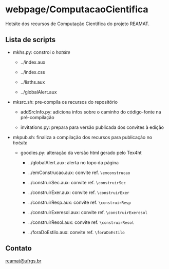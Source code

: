 # webpage/ComputacaoCientifica

Hotsite dos recursos de Computação Científica do projeto REAMAT.

## Lista de scripts

* mkhs.py: constroi o _hotsite_

	* ../index.aux

	* ../index.css

	* ../lisths.aux

	* ../globalAlert.aux

* mksrc.sh: pre-compila os recursos do repositório

	* addSrcInfo.py: adiciona infos sobre o caminho do código-fonte na pré-compilação

	* invitations.py: prepara para versão publicada dos convites à edição

* mkpub.sh: finaliza a compilação dos recursos para publicação no _hotsite_

	* goodies.py: alteração da versão html gerado pelo Tex4ht

	  * ../globalAlert.aux: alerta no topo da página 

	  * ../emConstrucao.aux: convite ref. `\emconstrucao`

	  * ../construirSec.aux: convite ref. `\construirSec`

	  * ../construirExer.aux: convite ref. `\construirExer`
	  
	  * ../construirResp.aux: convite ref. `\construirResp`

      * ../construirExeresol.aux: convite ref. `\construirExeresol`

	  * ../construirResol.aux: convite ref. `\construirResol`

	  * ../foraDoEstilo.aux: convite ref. `\foraDoEstilo`

## Contato

reamat@ufrgs.br
